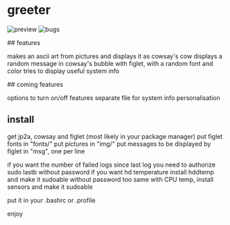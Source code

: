 # greeter

![preview](http://w-v.fr/img/greeter.png) ![bugs](http://w-v.fr/img/bugs.jpg)  

## features  

 makes an ascii art from pictures and displays it as cowsay's cow 
 displays a random message in cowsay's bubble with figlet, with a random font and color
 tries to display useful system info
  
## coming features  

 options to turn on/off features
 separate file for system info personalisation
  
## install

get jp2a, cowsay and figlet (most likely in your package manager)
put figlet fonts in "fonts/"
put pictures in "img/"
put messages to be displayed by figlet in "msg", one per line

if you want the number of failed logs since last log you need to authorize sudo lastb without password
if you want hd temperature install hddtemp and make it sudoable without password too
same with CPU temp, install sensors and make it sudoable

put it in your .bashrc or .profile

enjoy
